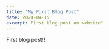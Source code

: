 ```yaml
---
title: "My First Blog Post"
date: 2024-04-15
excerpt: First blog post on website"
---
```


First blog post!!